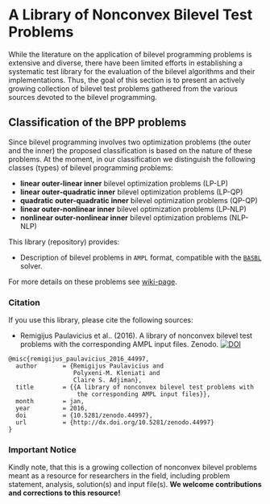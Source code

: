 # A Library of Nonconvex Bilevel Test Problems 

While the literature on the application of bilevel programming problems is extensive and diverse, there have been limited efforts in establishing a systematic test library for the evaluation of the bilevel algorithms and their implementations. Thus, the goal of this section is to present an actively growing collection of bilevel test problems gathered from the various sources devoted to the bilevel programming.

## Classification of the BPP problems

Since bilevel programming involves two optimization problems (the outer and the inner) the proposed classification
is based on the nature of these problems. At the moment, in our classification we
distinguish the following classes (types) of bilevel programming problems:
 - **linear outer-linear inner** bilevel optimization problems (LP-LP)
 - **linear outer-quadratic inner** bilevel optimization problems (LP-QP)
 - **quadratic outer-quadratic inner** bilevel optimization problems (QP-QP)
 - **linear outer-nonlinear inner** bilevel optimization problems (LP-NLP)
 - **nonlinear outer-nonlinear inner** bilevel optimization problems (NLP-NLP)

This library (repository) provides:
* Description of bilevel problems in `AMPL` format, compatible with the [`BASBL`](http://basblsolver.github.io/home/) solver.

For more details on these problems see [wiki-page](https://github.com/basblsolver/test-problems/wiki).

### Citation

If you use this library, please cite the following sources: 

* Remigijus Paulavicius et al.. (2016). A library of nonconvex bilevel test problems with the corresponding AMPL input files. Zenodo. [![DOI](https://zenodo.org/badge/doi/10.5281/zenodo.44997.svg)](http://dx.doi.org/10.5281/zenodo.44997)

```
@misc{remigijus_paulavicius_2016_44997,
  author       = {Remigijus Paulavicius and
                  Polyxeni-M. Kleniati and
                  Claire S. Adjiman},
  title        = {{A library of nonconvex bilevel test problems with 
                   the corresponding AMPL input files}},
  month        = jan,
  year         = 2016,
  doi          = {10.5281/zenodo.44997},
  url          = {http://dx.doi.org/10.5281/zenodo.44997}
}
```

### Important Notice

Kindly note, that this is a growing collection of nonconvex bilevel problems meant as a resource
for researchers in the field, including problem statement, analysis, solution(s) and input file(s). 
__We welcome contributions and corrections to this resource!__ 



